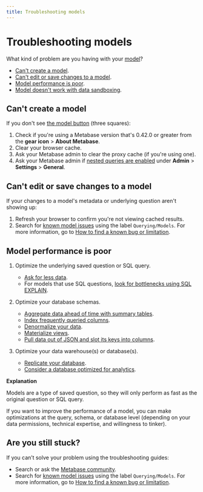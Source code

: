 ```yaml
---
title: Troubleshooting models
---
```


# Troubleshooting models

What kind of problem are you having with your [model][model-docs]?

- [Can't create a model](#cant-create-a-model).
- [Can't edit or save changes to a model](#cant-edit-or-save-changes-to-a-model).
- [Model performance is poor](#model-performance-is-poor).
- [Model doesn't work with data sandboxing][troubleshooting-sandboxing].

## Can't create a model

If you don't see [the model button][model-button-image] (three squares):

1. Check if you're using a Metabase version that's 0.42.0 or greater from the **gear icon** > **About Metabase**.
2. Clear your browser cache.
3. Ask your Metabase admin to clear the proxy cache (if you're using one).
4. Ask your Metabase admin if [nested queries are enabled][nested-query-settings-docs] under **Admin** > **Settings** > **General**.

## Can't edit or save changes to a model

If your changes to a model's metadata or underlying question aren't showing up:

1. Refresh your browser to confirm you're not viewing cached results.
2. Search for [known model issues][known-issues-models] using the label `Querying/Models`. For more information, go to [How to find a known bug or limitation][known-issues].

## Model performance is poor

1. Optimize the underlying saved question or SQL query.

    - [Ask for less data][limit-data-learn].
    - For models that use SQL questions, [look for bottlenecks using SQL EXPLAIN][sql-explain-learn].

2. Optimize your database schemas.

    - [Aggregate data ahead of time with summary tables][summary-tables-learn].
    - [Index frequently queried columns][indexes-learn].
    - [Denormalize your data][denormalize-data-learn].
    - [Materialize views][materialize-views-learn].
    - [Pull data out of JSON and slot its keys into columns][flatten-json-learn].

3. Optimize your data warehouse(s) or database(s).

    - [Replicate your database][replicate-database-learn].
    - [Consider a database optimized for analytics][analytics-database-learn].

**Explanation**

Models are a type of saved question, so they will only perform as fast as the original question or SQL query.

If you want to improve the performance of a model, you can make optimizations at the query, schema, or database level (depending on your data permissions, technical expertise, and willingness to tinker).

## Are you still stuck?

If you can’t solve your problem using the troubleshooting guides:

- Search or ask the [Metabase community][discourse].
- Search for [known model issues][known-issues-models] using the label `Querying/Models`. For more information, go to [How to find a known bug or limitation][known-issues].

[analytics-database-learn]: /learn/administration/making-dashboards-faster.html#consider-a-database-optimized-for-analytics
[denormalize-data-learn]: /learn/administration/making-dashboards-faster.html#denormalize-data
[discourse]: https://discourse.metabase.com/
[flatten-json-learn]: /learn/administration/making-dashboards-faster.html#pull-data-out-of-json-and-slot-its-keys-into-columns
[indexes-learn]: /learn/administration/making-dashboards-faster.html#index-frequently-queried-columns
[known-issues]: ./known-issues.html
[known-issues-models]: https://github.com/metabase/metabase/labels/Querying%2FModels
[limit-data-learn]: /learn/administration/making-dashboards-faster.html#ask-for-less-data
[materialize-views-learn]: /learn/administration/making-dashboards-faster.html#materialize-views-create-new-tables-to-store-query-results
[model-button-image]: /learn/images/models/model-icon.png
[model-docs]: ../users-guide/models.html
[nested-query-settings-docs]: ../administration-guide/08-configuration-settings.html#enabled-nested-queries
[replicate-database-learn]: /learn/administration/making-dashboards-faster.html#replicate-your-database
[sql-explain-learn]: /learn/sql-questions/sql-best-practices.html#explain
[summary-tables-learn]: /learn/administration/making-dashboards-faster.html#aggregate-data-ahead-of-time-with-summary-tables
[troubleshooting-sandboxing]: ./sandboxing.html
